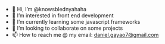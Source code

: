 - 👋 Hi, I’m @knowsblednyahaha
- 👀 I’m interested in front end development
- 🌱 I’m currently learning some javascript frameworks
- 💞️ I’m looking to collaborate on some projects
- 📫 How to reach me @ my email: daniel.gayao7@gmail.com

<!---
knowsblednyahaha/knowsblednyahaha is a ✨ special ✨ repository because its `README.md` (this file) appears on your GitHub profile.
You can click the Preview link to take a look at your changes.
--->
